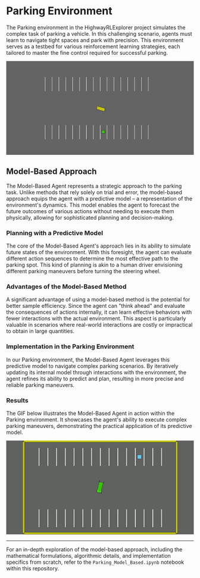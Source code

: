 # Parking Environment
The Parking environment in the HighwayRLExplorer project simulates the complex task of parking a vehicle. In this challenging scenario, agents must learn to navigate tight spaces and park with precision. This environment serves as a testbed for various reinforcement learning strategies, each tailored to master the fine control required for successful parking.
<p align="center">
  <img src="parking-env.gif" alt="Parking Environment GIF">
</p>

## Model-Based Approach

The Model-Based Agent represents a strategic approach to the parking task. Unlike methods that rely solely on trial and error, the model-based approach equips the agent with a predictive model – a representation of the environment's dynamics. This model enables the agent to forecast the future outcomes of various actions without needing to execute them physically, allowing for sophisticated planning and decision-making.

### Planning with a Predictive Model

The core of the Model-Based Agent's approach lies in its ability to simulate future states of the environment. With this foresight, the agent can evaluate different action sequences to determine the most effective path to the parking spot. This kind of planning is akin to a human driver envisioning different parking maneuvers before turning the steering wheel.

### Advantages of the Model-Based Method

A significant advantage of using a model-based method is the potential for better sample efficiency. Since the agent can "think ahead" and evaluate the consequences of actions internally, it can learn effective behaviors with fewer interactions with the actual environment. This aspect is particularly valuable in scenarios where real-world interactions are costly or impractical to obtain in large quantities.

### Implementation in the Parking Environment

In our Parking environment, the Model-Based Agent leverages this predictive model to navigate complex parking scenarios. By iteratively updating its internal model through interactions with the environment, the agent refines its ability to predict and plan, resulting in more precise and reliable parking maneuvers.

### Results 

The GIF below illustrates the Model-Based Agent in action within the Parking environment. It showcases the agent's ability to execute complex parking maneuvers, demonstrating the practical application of its predictive model.

<p align="center">
  <img src="Gifs/episode_3_model_based-ezgif.com-video-to-gif-converter.gif" alt="Parking model based GIF">
</p>

---

For an in-depth exploration of the model-based approach, including the mathematical formulations, algorithmic details, and implementation specifics from scratch, refer to the `Parking_Model_Based.ipynb` notebook within this repository.
